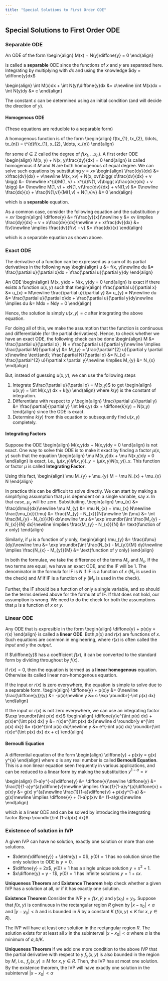 ```yaml
---
title: "Special Solutions to First Order ODE"
---
```


## Special Solutions to First Order ODE
### Separable ODE
An ODE of the form
\begin{align}
    M(x) + N(y)\diffone{y} = 0
\end{align}

is called a **separable** ODE since the functions of $x$ and $y$ are separated here. Integrating by multiplying with $dx$ and using the knowledge $dy = \diffone{y}dx$

\begin{align}
    \int M(x)dx + \int N(y)\diffone{y}dx &= c\newline
    \int M(x)dx + \int N(y)dy &= c
\end{align}

The constant $c$ can be determined using an initial condition (and will decide the direction of $y$).

#### Homogenous ODE
(These equations are reducible to a separable form)

A homogenous function is of the form
\begin{align}
    f(tx_{1}, tx_{2}, \ldots, tx_{n}) = t^{d}f(x_{1}, x_{2}, \ldots, x_{n})
\end{align}

for some $d \in \mathbb{Z}$ called the degree of $f(x_{1}, \ldots x_{n})$. A first order ODE
\begin{align}
    M(x, y) + N(x, y)\frac{dy}{dx} = 0
\end{align}
is called homogenous if $M$ and $N$ are both homogenous of equal degree. We can solve such equations by substituting $y = xv$
\begin{align}
    \frac{dy}{dx} &= x\frac{dv}{dx} + v\newline
    M(x, xv) + N(x, xv)\bigg( x\frac{dv}{dx} + v \bigg) &= 0\newline
    x^{d}M(1, v) + x^{d}N(1, v)\bigg( x\frac{dv}{dx} + v \bigg) &= 0\newline
    M(1, v) + xN(1, v)\frac{dv}{dx} + vN(1,v) &= 0\newline
    \frac{dx}{x} + \frac{N(1,v)}{M(1,v) + N(1,v)v} &= 0
\end{align}

which is a **separable** equation.

As a common case, consider the following equation and the substituition $y=xv$
\begin{align}
    \diffone{y} &= f(\frac{y}{x})\newline
    y &= xv \implies \frac{dy}{dx} = v + x\frac{dv}{dx}\newline
    v + x\frac{dv}{dx} &= f(v)\newline
    \implies \frac{dv}{f(v) - v} &= \frac{dx}{x}
\end{align}

which is a separable equation as shown above.

### Exact ODE
The derivative of a function can be expressed as a sum of its partial derivatives in the following way
\begin{align}
    u &= f(x, y)\newline
    du &= \frac{\partial u}{\partial x}dx + \frac{\partial u}{\partial y}dy
\end{align}

An ODE
\begin{align}
    M(x, y)dx + N(x, y)dy = 0
\end{align}
is exact if there exists a function $u(x,y)$ such that
\begin{align}
    \frac{\partial u}{\partial x} &= u_{x} = M\newline
    \frac{\partial u}{\partial y} &= u_{y} = N\newline
    du &= \frac{\partial u}{\partial x}dx + \frac{\partial u}{\partial y}dy\newline
    \implies du &= Mdx + Ndy = 0
\end{align}

Hence, the solution is simply $u(x,y) = c$ after integrating the above equation.

For doing all of this, we make the assumption that the function is continuous and differentiable (for the partial derivatives). Hence, to check whether we have an exact ODE, the following check can be done
\begin{align}
    M &= \frac{\partial u}{\partial x} \; N = \frac{\partial u}{\partial y}\newline
    \implies \frac{\partial M}{\partial y} &= M_{y} = \frac{\partial^{2} u}{\partial y \partial x}\newline
    \text{and}\; \frac{\partial N}{\partial x} &= N_{x} = \frac{\partial^{2} u}{\partial x \partial y}\newline
    \implies M_{y} &= N_{x}
\end{align}

But, instead of guessing $u(x,y)$, we can use the following steps
1. Integrate $\frac{\partial u}{\partial x} = M(x,y)$ to get
    \begin{align}
        u(x,y) = \int M(x,y) dx + k(y)
    \end{align}
    where $k(y)$ is the constant of integration.
2. Differentiate with respect to $y$
    \begin{align}
        \frac{\partial u}{\partial y} &= \frac{\partial}{\partial y} \int M(x,y) dx + \diffone{k}(y) = N(x,y)
    \end{align}
    since the ODE is exact.
3.  Determine $k(y)$ from this equation to subsequently find $u(x,y)$ completely.

#### Integrating Factors
Suppose the ODE
\begin{align}
    M(x,y)dx + N(x,y)dy = 0
\end{align}
is not exact. One way to solve this ODE is to make it exact by finding a factor $\mu(x, y)$ such that the equation
\begin{align}
    \mu M(x,y)dx + \mu N(x,y)dy = 0
\end{align}
is exact, i.e., $(\mu(x,y) M(x,y))\_{y} = (\mu(x,y) N(x,y))\_{x}$. This function or factor $\mu$ is called **Integrating Factor**.

Using this fact,
\begin{align}
    \mu M_{y} + \mu_{y} M = \mu N_{x} + \mu_{x} N
\end{align}

In practice this can be difficult to solve directly. We can start by making a simplifying assumption that $\mu$ is dependent on a single variable, say $x$. In that case, $\mu_{y}$ will be zero. Substituiting,
\begin{align}
    \mu_{x} &= \frac{d\mu}{dx}\newline
    \mu M_{y} &= \mu N_{x} + \mu_{x} N\newline
    \frac{\mu_{x}}{\mu} &= \frac{M_{y} - N_{x}}{N}\newline
    \ln (\mu) &= \int \frac{M_{y} - N_{x}}{N} dx\newline
    \mu &= \exp \roundbr{\int \frac{M_{y} - N_{x}}{N} dx}\newline
    \implies \frac{M_{y} - N_{x}}{N} &= \text{function of $x$ only}
\end{align}

Similarly, if $\mu$ is a function of $y$ only,
\begin{align}
    \mu_{y} &= \frac{d\mu}{dy}\newline
    \mu &= \exp \roundbr{\int \frac{N_{x} - M_{y}}{M} dy}\newline
    \implies \frac{N_{x} - M_{y}}{M} &= \text{function of $y$ only}
\end{align}

In both the formulae, we take the difference of the terms $M_{y}$ and $N_{x}$. If the two terms are equal, we have an exact ODE, and the IF will be 1. The denominator in the formula for IF is $N$ if IF is a function of $x$ ($N_{x}$ is used in the check) and $M$ if IF is a function of $y$ ($M_{y}$ is used in the check).

Further, the IF should be a function of only a single variable, and so should be the terms derived above for the formulat of IF. If that does not hold, our assumption is wrong. We need to do the check for both the assumptions that $\mu$ is a function of $x$ or $y$.

### Linear ODE
Any ODE that is expresible in the form
\begin{align}
    \diffone{y} + p(x)y = r(x)
\end{align}
is called a **linear ODE**. Both $p(x)$ and $r(x)$ are functions of $x$. Such equations are common in engineering, where $r(x)$ is often called the _input_ and $y$ the _output_.

If $\diffone{y}$ has a coefficient $f(x)$, it can be converted to the standard form by dividing throughout by $f(x)$.

if $r(x) = 0$, then the equation is termed as a **linear homogenous** equation. Otherwise its called linear non-homogenous equation.

If the input or $r(x)$ is zero everywhere, the equation is simple to solve due to a separable form.
\begin{align}
    \diffone{y} + p(x)y &= 0\newline
    \frac{\diffone{y}}{y} &= -p(x)\newline
    y &= c \exp \roundbr{-\int p(x) dx}
\end{align}

If the input or $r(x)$ is not zero everywhere, we can use an integrating factor $\exp \roundbr{\int p(x) dx}$
\begin{align}
    \diffone{y}e^{\int p(x) dx} + p(x)e^{\int p(x) dx} y &= r(x)e^{\int p(x) dx}\newline
    d \roundbr{y e^{\int p(x) dx}} &= r(x)e^{\int p(x) dx}\newline
    y &= e^{-\int p(x) dx} \roundbr{\int r(x)e^{\int p(x) dx} dx + c}
\end{align}

#### Bernoulli Equation
A differential equation of the form
\begin{align}
    \diffone{y} + p(x)y = g(x) y^{a}
\end{align}
where $a$ is any real number is called **Bernoulli Equation**. This is a non linear equation seen frequently in various applications, and can be reduced to a linear form by making the substituition $y^{1-a} = v$

\begin{align}
    (1-a)y^{-a}\diffone{y} &= \diffone{v}\newline
    \diffone{y} &= \frac{1}{1-a}y^{a}\diffone{v}\newline
    \implies \frac{1}{1-a}y^{a}\diffone{v} + p(x)y &= g(x) y^{a}\newline
    \frac{1}{1-a}\diffone{v} + p(x)y^{1-a} &= g(x)\newline
    \implies \diffone{v} + (1-a)p(x)v &= (1-a)g(x)\newline
\end{align}

which is a linear ODE and can be solved by introducing the integrating factor $\exp \roundbr{\int (1-a)p(x) dx}$.

### Existence of solution in IVP
A given IVP can have no solution, exactly one solution or more than one solutions.
* $\detm{\diffone{y}} + \detm{y} = 0$, $y(0) = 1$ has no solution since the only solution to ODE is $y = 0$.
* $\diffone{y} = 2x$, $y(0) = 1$ has a single unique solution $y = x^{2} + 1$.
* $x\diffone{y} = y - 1$, $y(0) = 1$ has infinite solutions $y = 1 + cx$.

**Uniqueness Theorem** and **Existence Theorem** help check whether a given IVP has a solution at all, or if it has exactly one solution.

**Existence Theorem**
Consider the IVP $y = f(x,y)$ and $y(x_{0}) = y_{0}$. Suppose that $f(x,y)$ is continuous in the rectangular region $R$ given by $\vert x - x_{0} \vert < a$ and $\vert y - y_{0} \vert < b$ and is bounded in $R$ by a constant $K$ ($f(x,y) \leq K$ for $x,y \in R$).

The IVP will have at least one solution in the rectangular region $R$. The solution exists for at least all $x$ in the subinterval $\vert x - x_{0} \vert < \alpha$ where $\alpha$ is the minimum of $a, b/K$.

**Uniqueness Theorem**
If we add one more condition to the above IVP that the partial derivative with respect to y $f_{y}(x,y)$ is also bounded in the region by $M$, i.e., $f_{y}(x,y) \leq M$ for $x,y \in R$. Then, the IVP has at most one solution. By the existence theorem, the IVP will have exactly one solution in the subinterval $\vert x - x_{0} \vert < \alpha$
